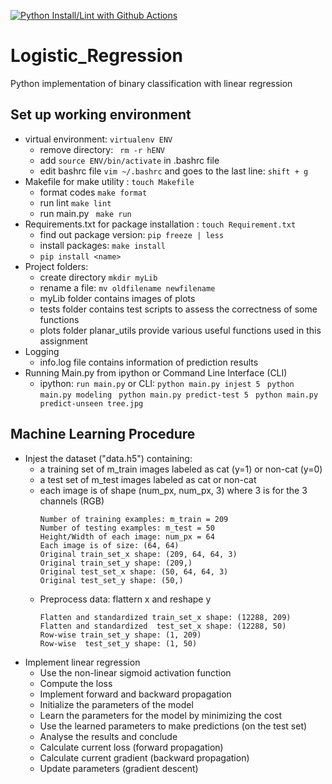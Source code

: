 [![Python Install/Lint with Github Actions](https://github.com/opgan/Logistic_Regression/actions/workflows/main.yml/badge.svg)](https://github.com/opgan/Logistic_Regression/actions/workflows/main.yml)

# Logistic_Regression
Python implementation of binary classification with linear regression

## Set up working environment
* virtual environment: ```virtualenv ENV```
    - remove directory: ``` rm -r hENV```
    - add ```source ENV/bin/activate``` in .bashrc file
    - edit bashrc file ```vim ~/.bashrc``` and goes to the last line: ```shift + g``` 
* Makefile for make utility : ``` touch Makefile ```
    - format codes ``` make format ```
    - run lint ``` make lint ```
    - run main.py ``` make run```
* Requirements.txt for package installation : ``` touch Requirement.txt ```
    - find out package version: ```pip freeze | less```
    - install packages: ``` make install ```
    - ``` pip install <name> ```
* Project folders:
   - create directory ``` mkdir myLib ```
   - rename a file: ```mv oldfilename newfilename```
   - myLib folder contains images of plots
   - tests folder contains test scripts to assess the correctness of some functions
   - plots folder planar_utils provide various useful functions used in this assignment
* Logging
    - info.log file contains information of prediction results
* Running Main.py from ipython or Command Line Interface (CLI)
  - ipython: ```run main.py``` or CLI:  ```python main.py injest 5 ```  ```python main.py modeling ``` ``` python main.py predict-test 5 ``` ``` python main.py predict-unseen tree.jpg```


## Machine Learning Procedure
* Injest the dataset ("data.h5") containing: 
    - a training set of m_train images labeled as cat (y=1) or non-cat (y=0) 
    - a test set of m_test images labeled as cat or non-cat 
    - each image is of shape (num_px, num_px, 3) where 3 is for the 3 channels (RGB)
        ```
        Number of training examples: m_train = 209
        Number of testing examples: m_test = 50
        Height/Width of each image: num_px = 64
        Each image is of size: (64, 64)
        Original train_set_x shape: (209, 64, 64, 3)
        Original train_set_y shape: (209,)
        Original test_set_x shape: (50, 64, 64, 3)
        Original test_set_y shape: (50,)
        ```
    - Preprocess data: flattern x and reshape y
        ```
        Flatten and standardized train_set_x shape: (12288, 209)
        Flatten and standardized  test_set_x shape: (12288, 50)
        Row-wise train_set_y shape: (1, 209)
        Row-wise  test_set_y shape: (1, 50)
        ```
* Implement linear regression
    - Use the non-linear sigmoid activation function  
    - Compute the loss
    - Implement forward and backward propagation
    - Initialize the parameters of the model 
    - Learn the parameters for the model by minimizing the cost
    - Use the learned parameters to make predictions (on the test set) 
    - Analyse the results and conclude
    - Calculate current loss (forward propagation)
    - Calculate current gradient (backward propagation)
    - Update parameters (gradient descent)
